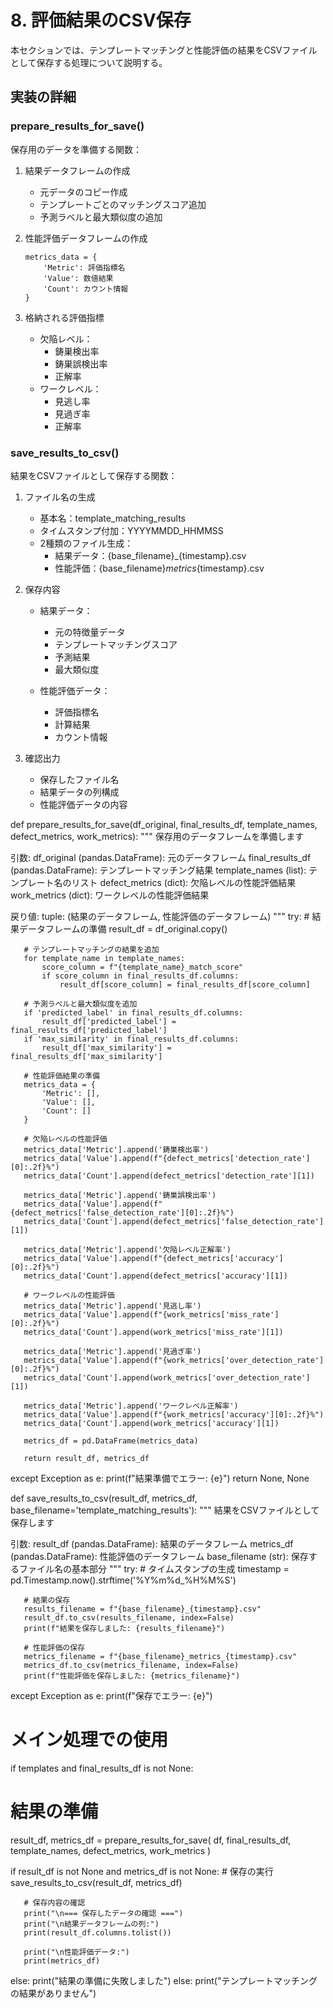 # 8. 評価結果のCSV保存

本セクションでは、テンプレートマッチングと性能評価の結果をCSVファイルとして保存する処理について説明する。

## 実装の詳細

### prepare_results_for_save()
保存用のデータを準備する関数：

1. 結果データフレームの作成
   - 元データのコピー作成
   - テンプレートごとのマッチングスコア追加
   - 予測ラベルと最大類似度の追加

2. 性能評価データフレームの作成
   ```
   metrics_data = {
       'Metric': 評価指標名
       'Value': 数値結果
       'Count': カウント情報
   }
   ```

3. 格納される評価指標
   - 欠陥レベル：
     - 鋳巣検出率
     - 鋳巣誤検出率
     - 正解率
   - ワークレベル：
     - 見逃し率
     - 見過ぎ率
     - 正解率

### save_results_to_csv()
結果をCSVファイルとして保存する関数：

1. ファイル名の生成
   - 基本名：template_matching_results
   - タイムスタンプ付加：YYYYMMDD_HHMMSS
   - 2種類のファイル生成：
     - 結果データ：{base_filename}_{timestamp}.csv
     - 性能評価：{base_filename}_metrics_{timestamp}.csv

2. 保存内容
   - 結果データ：
     - 元の特徴量データ
     - テンプレートマッチングスコア
     - 予測結果
     - 最大類似度

   - 性能評価データ：
     - 評価指標名
     - 計算結果
     - カウント情報

3. 確認出力
   - 保存したファイル名
   - 結果データの列構成
   - 性能評価データの内容

def prepare_results_for_save(df_original, final_results_df, template_names, defect_metrics, work_metrics):
   """
   保存用のデータフレームを準備します
   
   引数:
   df_original (pandas.DataFrame): 元のデータフレーム
   final_results_df (pandas.DataFrame): テンプレートマッチング結果
   template_names (list): テンプレート名のリスト
   defect_metrics (dict): 欠陥レベルの性能評価結果
   work_metrics (dict): ワークレベルの性能評価結果
   
   戻り値:
   tuple: (結果のデータフレーム, 性能評価のデータフレーム)
   """
   try:
       # 結果データフレームの準備
       result_df = df_original.copy()
       
       # テンプレートマッチングの結果を追加
       for template_name in template_names:
           score_column = f"{template_name}_match_score"
           if score_column in final_results_df.columns:
               result_df[score_column] = final_results_df[score_column]
       
       # 予測ラベルと最大類似度を追加
       if 'predicted_label' in final_results_df.columns:
           result_df['predicted_label'] = final_results_df['predicted_label']
       if 'max_similarity' in final_results_df.columns:
           result_df['max_similarity'] = final_results_df['max_similarity']
       
       # 性能評価結果の準備
       metrics_data = {
           'Metric': [],
           'Value': [],
           'Count': []
       }
       
       # 欠陥レベルの性能評価
       metrics_data['Metric'].append('鋳巣検出率')
       metrics_data['Value'].append(f"{defect_metrics['detection_rate'][0]:.2f}%")
       metrics_data['Count'].append(defect_metrics['detection_rate'][1])
       
       metrics_data['Metric'].append('鋳巣誤検出率')
       metrics_data['Value'].append(f"{defect_metrics['false_detection_rate'][0]:.2f}%")
       metrics_data['Count'].append(defect_metrics['false_detection_rate'][1])
       
       metrics_data['Metric'].append('欠陥レベル正解率')
       metrics_data['Value'].append(f"{defect_metrics['accuracy'][0]:.2f}%")
       metrics_data['Count'].append(defect_metrics['accuracy'][1])
       
       # ワークレベルの性能評価
       metrics_data['Metric'].append('見逃し率')
       metrics_data['Value'].append(f"{work_metrics['miss_rate'][0]:.2f}%")
       metrics_data['Count'].append(work_metrics['miss_rate'][1])
       
       metrics_data['Metric'].append('見過ぎ率')
       metrics_data['Value'].append(f"{work_metrics['over_detection_rate'][0]:.2f}%")
       metrics_data['Count'].append(work_metrics['over_detection_rate'][1])
       
       metrics_data['Metric'].append('ワークレベル正解率')
       metrics_data['Value'].append(f"{work_metrics['accuracy'][0]:.2f}%")
       metrics_data['Count'].append(work_metrics['accuracy'][1])
       
       metrics_df = pd.DataFrame(metrics_data)
       
       return result_df, metrics_df
       
   except Exception as e:
       print(f"結果準備でエラー: {e}")
       return None, None

def save_results_to_csv(result_df, metrics_df, base_filename='template_matching_results'):
   """
   結果をCSVファイルとして保存します
   
   引数:
   result_df (pandas.DataFrame): 結果のデータフレーム
   metrics_df (pandas.DataFrame): 性能評価のデータフレーム
   base_filename (str): 保存するファイル名の基本部分
   """
   try:
       # タイムスタンプの生成
       timestamp = pd.Timestamp.now().strftime('%Y%m%d_%H%M%S')
       
       # 結果の保存
       results_filename = f"{base_filename}_{timestamp}.csv"
       result_df.to_csv(results_filename, index=False)
       print(f"結果を保存しました: {results_filename}")
       
       # 性能評価の保存
       metrics_filename = f"{base_filename}_metrics_{timestamp}.csv"
       metrics_df.to_csv(metrics_filename, index=False)
       print(f"性能評価を保存しました: {metrics_filename}")
       
   except Exception as e:
       print(f"保存でエラー: {e}")

# メイン処理での使用
if templates and final_results_df is not None:
   # 結果の準備
   result_df, metrics_df = prepare_results_for_save(
       df,
       final_results_df,
       template_names,
       defect_metrics,
       work_metrics
   )
   
   if result_df is not None and metrics_df is not None:
       # 保存の実行
       save_results_to_csv(result_df, metrics_df)
       
       # 保存内容の確認
       print("\n=== 保存したデータの確認 ===")
       print("\n結果データフレームの列:")
       print(result_df.columns.tolist())
       
       print("\n性能評価データ:")
       print(metrics_df)
   else:
       print("結果の準備に失敗しました")
else:
   print("テンプレートマッチングの結果がありません")
